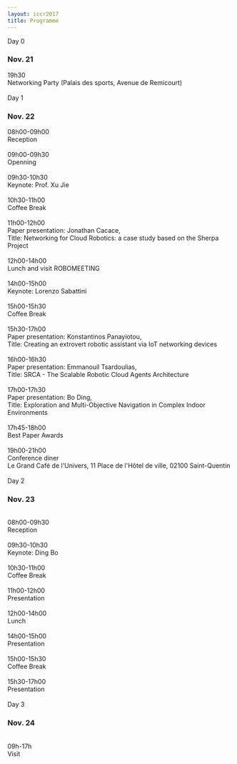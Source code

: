 ```yaml
---
layout: iccr2017
title: Programme
---
```


<div class="row">
 <div class="card">
   <div class="card-header">
     Day 0
     <h3>Nov. 21</h3>
   </div>
   <div class="card-block">
   <div class="container">
    <div class="row">
      <div class="col-md-2"> 19h30</div>
      <div class="col-md-9"> Networking Party (Palais des sports, Avenue de Remicourt) </div>
    </div>
  </div>
 </div>
</div>
<br/>

  <div class="card">
    <div class="card-header">
      Day 1
      <h3>Nov. 22</h3>
    </div>
    <div class="card-block">
    <div class="container">
     <div class="row">
       <div class="col-md-2">08h00-09h00</div>
       <div class="col-md-9">Reception</div>
     </div>
     <br/>
     <div class="row">
       <div class="col-md-2">09h00-09h30</div>
       <div class="col-md-9">Openning</div>
     </div>
     <br/>
     <div class="row">
       <div class="col-md-2">09h30-10h30</div>
       <div class="col-md-9">Keynote: Prof. Xu Jie</div>
     </div>
     <br/>
     <div class="row">
       <div class="col-md-2">10h30-11h00</div>
       <div class="col-md-9">Coffee Break</div>
     </div>
     <br/>
     <div class="row">
       <div class="col-md-2">11h00-12h00</div>
       <div class="col-md-9">Paper presentation: Jonathan Cacace,
       <br />  Title: Networking for Cloud Robotics: a case study based on the Sherpa Project
</div>
     </div>
    <br/>
<div class="row">
       <div class="col-md-2">12h00-14h00</div>
       <div class="col-md-9">Lunch and visit ROBOMEETING</div>
     </div>
    <br/>
<div class="row">
       <div class="col-md-2">14h00-15h00</div>
       <div class="col-md-9">Keynote: Lorenzo Sabattini</div>
     </div>
    <br/>
<div class="row">
       <div class="col-md-2">15h00-15h30</div>
       <div class="col-md-9">Coffee Break</div>
     </div>
    <br/>
    <div class="row">
       <div class="col-md-2">15h30-17h00</div>
       <div class="col-md-9">Paper presentation: Konstantinos Panayiotou,
       <br />  Title: Creating an extrovert robotic assistant via IoT networking devices
       </div>
     </div>
     <br/>
     <div class="row">
            <div class="col-md-2">16h00-16h30</div>
            <div class="col-md-9">Paper presentation: Emmanouil Tsardoulias,
            <br />  Title: SRCA - The Scalable Robotic Cloud Agents Architecture</div>
          </div>
          <br/>
      <div class="row">
                 <div class="col-md-2">17h00-17h30</div>
                 <div class="col-md-9">Paper presentation: Bo Ding,
                 <br />  Title: Exploration and Multi-Objective Navigation in Complex Indoor Environments	</div>
      </div>
    <br/>
    <div class="row">
               <div class="col-md-2">17h45-18h00</div>
               <div class="col-md-9">Best Paper Awards</div>
    </div>
  <br/>
<div class="row">
       <div class="col-md-2">19h00-21h00</div>
       <div class="col-md-9">Conference diner
       <br/>Le Grand Café de l'Univers, 11 Place de l'Hôtel de ville, 02100 Saint-Quentin</div>
     </div>
   </div>
    </div>
</div>
<br/>

 <div class="card">
   <div class="card-header">
     Day 2
     <h3>Nov. 23</h3>
   </div>
   <div class="card-block">
   <div class="container">
   <br/>
<div class="row">
      <div class="col-md-2">08h00-09h30</div>
      <div class="col-md-9">Reception</div>
    </div>
   <br/>
<div class="row">
      <div class="col-md-2">09h30-10h30</div>
      <div class="col-md-9">Keynote: Ding Bo</div>
    </div>
   <br/>
<div class="row">
      <div class="col-md-2">10h30-11h00</div>
      <div class="col-md-9">Coffee Break</div>
    </div>
   <br/>
<div class="row">
      <div class="col-md-2">11h00-12h00</div>
      <div class="col-md-9">Presentation</div>
    </div>
   <br/>
<div class="row">
      <div class="col-md-2">12h00-14h00</div>
      <div class="col-md-9">Lunch</div>
    </div>
   <br/>
<div class="row">
      <div class="col-md-2">14h00-15h00</div>
      <div class="col-md-9">Presentation</div>
    </div>
   <br/>
<div class="row">
      <div class="col-md-2">15h00-15h30</div>
      <div class="col-md-9">Coffee Break</div>
    </div>
   <br/>
<div class="row">
      <div class="col-md-2">15h30-17h00</div>
      <div class="col-md-9">Presentation</div>
    </div>
  </div>
   </div>
</div>
<br/>

 <div class="card">
   <div class="card-header">
     Day 3
     <h3>Nov. 24</h3>
   </div>
   <div class="card-block">
   <div class="container">
   <br/>
<div class="row">
      <div class="col-md-2"> 09h-17h</div>
      <div class="col-md-9"> Visit </div>
    </div>
  </div>
   </div>
 </div>
</div>
